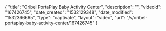 {
    "title": "Oribel PortaPlay Baby Activity Center",
    "description": "",
    "videoid": "167426745",
    "date_created": "1532129348",
    "date_modified": "1532366665",
    "type": "captivate",
    "layout": "video",
    "url": "\/v\/oribel-portaplay-baby-activity-center\/167426745"
}